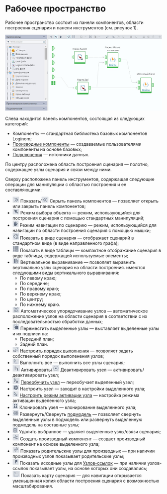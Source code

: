 # Рабочее пространство
Рабочее пространство состоит из панели компонентов, области построения сценария и панели инструментов (см. рисунок 1).

![Рабочее пространство](./workspace.png)

Cлева находится панель компонентов, состоящая из следующих категорий:

* Компоненты — стандартная библиотека базовых компонентов Loginom;
* [Производные компоненты](../scenario/derived-component.md) — создаваемые пользователями компоненты на основе базовых;
* [Подключения](../integration/connections/readme.md) — источники данных.

По центру расположена область построения сценария — полотно, содержащее узлы сценария и связи между ними.  

Сверху расположена панель инструментов, содержащая следующие операции для манипуляции с областью построения и ее составляющими:
* ![](./show-panel.png) Показать/![](./hide-panel.png) Скрыть панель компонентов — позволяет открыть или закрыть панель компонентов;
* ![](./object-selection.png) Режим выбора объекта — режим, использующийся для построения сценария с помощью стандартных манипуляций;
* ![](./scenario-navigation.png) Режим навигации по сценарию — режим, использующийся для навигации по области построения сценария с помощью мышки;
* ![](./scenario-kind.png) Показать в виде сценария — отображает сценарий  в стандартном виде (в виде направленного графа);
* ![](./table-kind.png) Показать в виде таблицы — компактное отображание сценария в виде таблицы, содержащей используемые элементы;
* ![](./vertical-align.png) Вертикальное выравнивание — позволяет выравнить вертикально узлы сценария на области построения. имеются следующими виды вертикального выравнивания:
  * По левому краю;
  * По середине;
  * По правому краю;
  * По верхнему краю;
  * По центру;
  * По нижнему краю.
* ![](./autosequence.png) Автоматическое упорядочивание узлов — автоматическое расположение узлов на области сценария в соответствии с их последовательностью обработки данных;
* ![](./front-back-ground.png) Переместить выделенные узлы — выставляет выделенные узлы и их подписи на:
  * Передний план;
  * Задний план.
* ![](./run-order.png) [Настроить порядок выполнения](../scenario/run-order.md) — позволяет задать собственный порядок выполенения узлов;
* ![](./run-all.png) Выполнить все — выполнить все узлы сценария;
* ![](./activate.png) Активировать/![](./deactivate.png) Деактивировать узел — активировать/деактивировать узел;
* ![](./training-activate.png) [Переобучить узел](../scenario/training-processors.md) — переобучает выделенный узел;
* ![](./settings.png) Настроить узел — заходит в настройки выделенного узла;
* ![](./setting-batch-processing-mode.png) [Настроить режим активации узла](../scenario/setting-batch-processing-mode.md) — настройка режима активации выделенного узла;
* ![](./clone.png) Клонировать узел — клонирование выделенного узла;
* ![](./submodel.png ) Развернуть/Свернуть [подмодель](../processors/control/submodel.md) — позволяет свернуть выделенные узлы в подмодель или развернуть выделенную подмодель на составные узлы;
* ![](./delete.png) Удалить выбранное — удаляет выделенные узлы/связи сценария;
* ![](./derived-component.png) Создать производный компонент — создает производный компонент на основе выделенного узла;
* ![](./show-parents.png) Показать родительские узлы для производных — при наличии производных узлов показывает родительские узлы;
* ![](./show-original.png) Показать исходные узлы для [Узлов-ссылок](../processors/control/unit-link.md) — при наличии узлов-ссылок показывает узлы, на основе которых они создавались;
* ![](./map.png) Показать карту сценария — для навигации открывается уменьшенная копия области построения сценария с возможностью масштабирования.